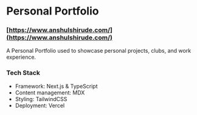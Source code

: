 # Personal Portfolio
### [https://www.anshulshirude.com/](https://www.anshulshirude.com/)

A Personal Portfolio used to showcase personal projects, clubs, and work experience.

### Tech Stack
- Framework: Next.js & TypeScript
- Content management: MDX
- Styling: TailwindCSS
- Deployment: Vercel
